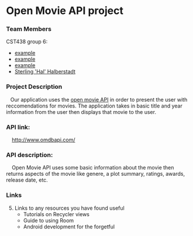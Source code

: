 # Open Movie API project

### Team Members 

CST438 group 6:
- [example](url)
- [example](url)
- [example](url)
- [Sterling 'Hal' Halberstadt](https://github.com/halHalberstadt)

### Project Description

&nbsp;&nbsp;&nbsp;Our application uses the [open movie API](http://www.omdbapi.com/) in order to present the user with reccomendations for movies. 
The application takes in basic title and year information from the user then displays that movie to the user.

### API link:

&nbsp;&nbsp;&nbsp;
http://www.omdbapi.com/

### API description:<br>
&nbsp;&nbsp;&nbsp;
Open Movie API uses some basic information about the movie then returns aspects of the movie like genere, a plot summary, ratings, awards, release date, etc.

### Links

5. Links to any resources you have found useful
   - Tutorials on Recycler views
   - Guide to using Room
   - Android development for the forgetful
